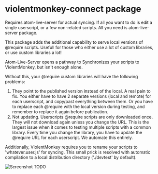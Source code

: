 # violentmonkey-connect package

Requires atom-live-server for actual syncing.
If all you want to do is edit a single userscript, or a few non-related scripts. All you need is atom-live-server package.

This package adds the additional capability to serve local versions of \@require scripts. Usefull for those who either use a lot of custom libraries, or use custom libraries a lot!

Atom-Live-Server opens a pathway to Synchronizes your scripts to ViolentMonkey, but isn't enough alone.

Without this, your \@require custom libraries will have the following problems:
1) They point to the published version instead of the local.
A real pain to fix. You either have to have 2 separate versions (local and remote) for each userscript, and copy/past everything between them.
Or you have to replace each \@require with the local version during testing, and remember to replace it again before publication.
2) Not updating. Userscripts \@require scripts are only downloaded once. They will not download again unless you change the URL. This is the largest issue when it comes to testing multiple scripts with a common library. Every time you change the library, you have to update the \@require URL for each userscript. We automate this entirely.


Additionally, ViolentMonkey requires you to rename your scripts to 'whatever.user.js' for syncing. This small prick is resolved with automatic compilation to a local distribution directory ('./devtest' by default).



![Screenshot TODO](https://f.cloud.github.com/assets/69169/2290250/c35d867a-a017-11e3-86be-cd7c5bf3ff9b.gif)
